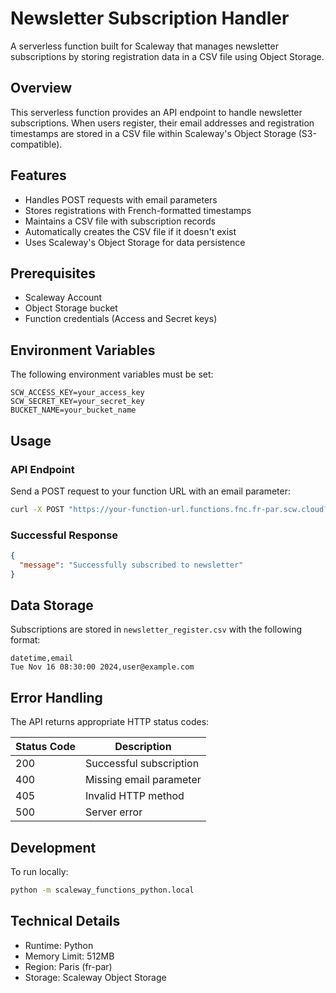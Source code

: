 # Newsletter Subscription Handler

A serverless function built for Scaleway that manages newsletter subscriptions by storing registration data in a CSV
file using Object Storage.

## Overview

This serverless function provides an API endpoint to handle newsletter subscriptions. When users register, their email
addresses and registration timestamps are stored in a CSV file within Scaleway's Object Storage (S3-compatible).

## Features

- Handles POST requests with email parameters
- Stores registrations with French-formatted timestamps
- Maintains a CSV file with subscription records
- Automatically creates the CSV file if it doesn't exist
- Uses Scaleway's Object Storage for data persistence

## Prerequisites

- Scaleway Account
- Object Storage bucket
- Function credentials (Access and Secret keys)

## Environment Variables

The following environment variables must be set:

```
SCW_ACCESS_KEY=your_access_key
SCW_SECRET_KEY=your_secret_key
BUCKET_NAME=your_bucket_name
```

## Usage

### API Endpoint

Send a POST request to your function URL with an email parameter:

```bash
curl -X POST "https://your-function-url.functions.fnc.fr-par.scw.cloud?email=user@example.com"
```

### Successful Response

```json
{
  "message": "Successfully subscribed to newsletter"
}
```

## Data Storage

Subscriptions are stored in `newsletter_register.csv` with the following format:

```csv
datetime,email
Tue Nov 16 08:30:00 2024,user@example.com
```

## Error Handling

The API returns appropriate HTTP status codes:

| Status Code | Description             |
|-------------|-------------------------|
| 200         | Successful subscription |
| 400         | Missing email parameter |
| 405         | Invalid HTTP method     |
| 500         | Server error            |

## Development

To run locally:

```bash
python -m scaleway_functions_python.local
```

## Technical Details

- Runtime: Python
- Memory Limit: 512MB
- Region: Paris (fr-par)
- Storage: Scaleway Object Storage